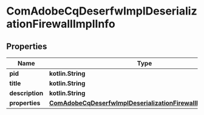 
# ComAdobeCqDeserfwImplDeserializationFirewallImplInfo

## Properties
Name | Type | Description | Notes
------------ | ------------- | ------------- | -------------
**pid** | **kotlin.String** |  |  [optional]
**title** | **kotlin.String** |  |  [optional]
**description** | **kotlin.String** |  |  [optional]
**properties** | [**ComAdobeCqDeserfwImplDeserializationFirewallImplProperties**](ComAdobeCqDeserfwImplDeserializationFirewallImplProperties.md) |  |  [optional]



